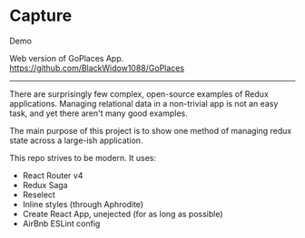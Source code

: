 # Capture
Demo

Web version of GoPlaces App. https://github.com/BlackWidow1088/GoPlaces

----------

There are surprisingly few complex, open-source examples of Redux applications. Managing relational data in a non-trivial app is not an easy task, and yet there aren't many good examples.

The main purpose of this project is to show one method of managing redux state across a large-ish application.

This repo strives to be modern. It uses:

- React Router v4
- Redux Saga
- Reselect
- Inline styles (through Aphrodite)
- Create React App, unejected (for as long as possible)
- AirBnb ESLint config
